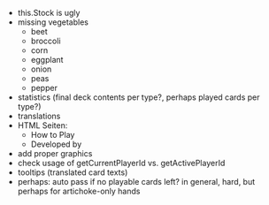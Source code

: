 - this.Stock is ugly
- missing vegetables
  - beet
  - broccoli
  - corn
  - eggplant
  - onion
  - peas
  - pepper
- statistics (final deck contents per type?, perhaps played cards per type?)
- translations
- HTML Seiten:
  - How to Play
  - Developed by
- add proper graphics
- check usage of getCurrentPlayerId vs. getActivePlayerId
- tooltips (translated card texts)
- perhaps: auto pass if no playable cards left? in general, hard, but perhaps for artichoke-only hands
